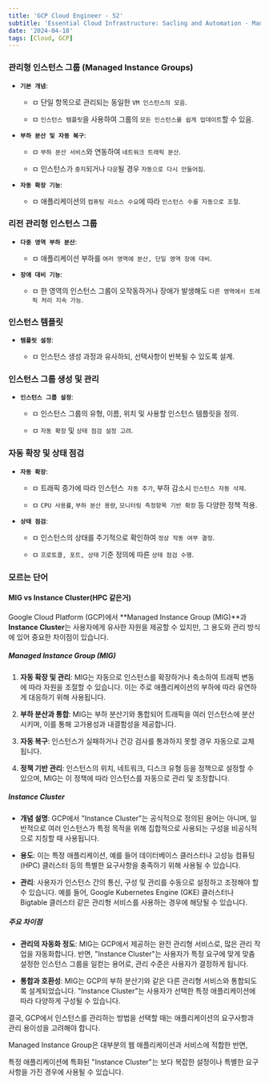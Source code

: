 ```yaml
---
title: 'GCP Cloud Engineer - 52'
subtitle: 'Essential Cloud Infrastructure: Sacling and Automation - Managed instance groups / Auto Scaling'
date: '2024-04-18'
tags: [Cloud, GCP]
---
```


### **관리형 인스턴스 그룹** (Managed Instance Groups)

- **`기본 개념`**:
  
  - ㅁ 단일 항목으로 관리되는 동일한 `VM 인스턴스의 모음`.
  
  - ㅁ `인스턴스 템플릿`을 사용하여 그룹의 `모든 인스턴스를 쉽게 업데이트`할 수 있음.

- **`부하 분산 및 자동 복구`**:
  
  - ㅁ `부하 분산 서비스`와 연동하여 `네트워크 트래픽 분산`.
  
  - ㅁ 인스턴스가 `중지`되거나 `다운`될 경우 `자동으로 다시 만들어짐`.

- **`자동 확장 기능`**:
  
  - ㅁ 애플리케이션의 `컴퓨팅 리소스 수요`에 따라 `인스턴스 수를 자동으로 조절`.

### **리전 관리형 인스턴스 그룹**

- **`다중 영역 부하 분산`**:
  
  - ㅁ 애플리케이션 부하를 `여러 영역에 분산, 단일 영역 장애 대비`.

- **`장애 대비 기능`**:
  
  - ㅁ 한 영역의 인스턴스 그룹이 오작동하거나 장애가 발생해도 `다른 영역에서 트래픽 처리 지속 가능`.

### **인스턴스 템플릿**

- **`템플릿 설정`**:
  
  - ㅁ 인스턴스 생성 과정과 유사하되, 선택사항이 반복될 수 있도록 설계.

### **인스턴스 그룹 생성 및 관리**

- **`인스턴스 그룹 설정`**:
  
  - ㅁ 인스턴스 그룹의 유형, 이름, 위치 및 사용할 인스턴스 템플릿을 정의.
  
  - ㅁ `자동 확장` 및 `상태 점검 설정 고려`.

### **자동 확장 및 상태 점검**

- **`자동 확장`**:
  
  - ㅁ 트래픽 증가에 따라 인스턴스` 자동 추가`, 부하 감소시 `인스턴스 자동 삭제`.
  
  - ㅁ `CPU 사용률`, `부하 분산 용량`, `모니터링 측정항목 기반 확장` 등 다양한 정책 적용.

- **`상태 점검`**:
  
  - ㅁ 인스턴스의 상태를 주기적으로 확인하여 `정상 작동 여부 결정`.
  
  - ㅁ `프로토콜, 포트, 상태` 기준 정의에 따른 `상태 점검 수행`.


### 모르는 단어

#### MIG vs Instance Cluster(HPC 같은거)

Google Cloud Platform (GCP)에서 **Managed Instance Group (MIG)**과 **Instance Cluster**는 사용자에게 유사한 자원을 제공할 수 있지만, 그 용도와 관리 방식에 있어 중요한 차이점이 있습니다. 

##### Managed Instance Group (MIG)

1. **자동 확장 및 관리**: MIG는 자동으로 인스턴스를 확장하거나 축소하여 트래픽 변동에 따라 자원을 조절할 수 있습니다. 이는 주로 애플리케이션의 부하에 따라 유연하게 대응하기 위해 사용됩니다.

2. **부하 분산과 통합**: MIG는 부하 분산기와 통합되어 트래픽을 여러 인스턴스에 분산시키며, 이를 통해 고가용성과 내결함성을 제공합니다.

3. **자동 복구**: 인스턴스가 실패하거나 건강 검사를 통과하지 못할 경우 자동으로 교체됩니다.

4. **정책 기반 관리**: 인스턴스의 위치, 네트워크, 디스크 유형 등을 정책으로 설정할 수 있으며, MIG는 이 정책에 따라 인스턴스를 자동으로 관리 및 조정합니다.

##### Instance Cluster

- **개념 설명**: GCP에서 "Instance Cluster"는 공식적으로 정의된 용어는 아니며, 일반적으로 여러 인스턴스가 특정 목적을 위해 집합적으로 사용되는 구성을 비공식적으로 지칭할 때 사용됩니다.

- **용도**: 이는 특정 애플리케이션, 예를 들어 데이터베이스 클러스터나 고성능 컴퓨팅 (HPC) 클러스터 등의 특별한 요구사항을 충족하기 위해 사용될 수 있습니다.

- **관리**: 사용자가 인스턴스 간의 통신, 구성 및 관리를 수동으로 설정하고 조정해야 할 수 있습니다. 예를 들어, Google Kubernetes Engine (GKE) 클러스터나 Bigtable 클러스터 같은 관리형 서비스를 사용하는 경우에 해당될 수 있습니다.

##### 주요 차이점

- **관리의 자동화 정도**: MIG는 GCP에서 제공하는 완전 관리형 서비스로, 많은 관리 작업을 자동화합니다. 반면, "Instance Cluster"는 사용자가 특정 요구에 맞게 맞춤 설정한 인스턴스 그룹을 일컫는 용어로, 관리 수준은 사용자가 결정하게 됩니다.

- **통합과 호환성**: MIG는 GCP의 부하 분산기와 같은 다른 관리형 서비스와 통합되도록 설계되었습니다. "Instance Cluster"는 사용자가 선택한 특정 애플리케이션에 따라 다양하게 구성될 수 있습니다.

결국, GCP에서 인스턴스를 관리하는 방법을 선택할 때는 애플리케이션의 요구사항과 관리 용이성을 고려해야 합니다.

Managed Instance Group은 대부분의 웹 애플리케이션과 서비스에 적합한 반면, 

특정 애플리케이션에 특화된 "Instance Cluster"는 보다 복잡한 설정이나 특별한 요구사항을 가진 경우에 사용될 수 있습니다.